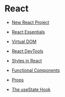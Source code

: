 # React

- [New React Project](./react-project.md)

- [React Essentials](./react-essentials.md)

- [Virtual DOM](./virtual-dom.md)

- [React DevTools](./react-dev-tools.md)

- [Styles in React](./styles-in-react.md)

- [Functional Components](./functional-components.md)

- [Props](./props.md)

- [The useState Hook](./state.md)

<br>

<!--

8. [Stateless / Stateful](./stateless-stateful.md)

10. [React Forms](./react-forms.md)
11. [Practical aspects in React](./practical-aspects.md)
12. [Separating Components](./separating-components.md)

15. [useEffect Hook](./use-effect.md)

16. [React Refresher](./react-refresher.md)

-->
